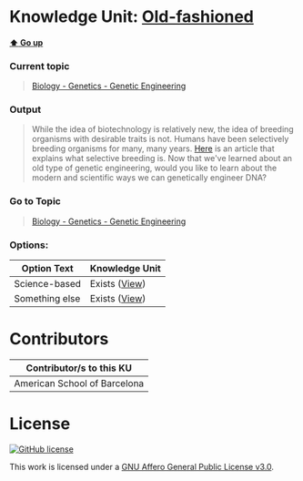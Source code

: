 # Knowledge Unit: [Old-fashioned](../../knowledge_units/biology-genetics-genetic-engineering/old-fashioned.md)

#### [:arrow_up: Go up](../../topics/biology-genetics-genetic-engineering.md)
### Current topic
> [Biology - Genetics - Genetic Engineering](../../topics/biology-genetics-genetic-engineering.md)
### Output
> While the idea of biotechnology is relatively new, the idea of breeding organisms with desirable traits is not. Humans have been selectively breeding organisms for many, many years. [Here](https://www.yourgenome.org/facts/what-is-selective-breeding) is an article that explains what selective breeding is. Now that we&#039;ve learned about an old type of genetic engineering, would you like to learn about the modern  and scientific ways we can genetically engineer DNA?
### Go to Topic
> [Biology - Genetics - Genetic Engineering](../../topics/biology-genetics-genetic-engineering.md)

### Options: 

| Option Text | Knowledge Unit |
| - | - |  
| Science-based  |  Exists ([View](../../knowledge_units/biology-genetics-genetic-engineering/science-based.md))  |  
| Something else  |  Exists ([View](../../knowledge_units/biology-genetics-genetic-engineering/something-else.md))  | 

# Contributors

| Contributor/s to this KU |
| - | 
| American School of Barcelona |

# License
[![GitHub license](https://img.shields.io/github/license/inbrainz/cerebro)](https://github.com/inbrainz/cerebro/blob/master/LICENSE)

This work is licensed under a [GNU Affero General Public License v3.0](https://www.gnu.org/licenses/agpl-3.0.txt).